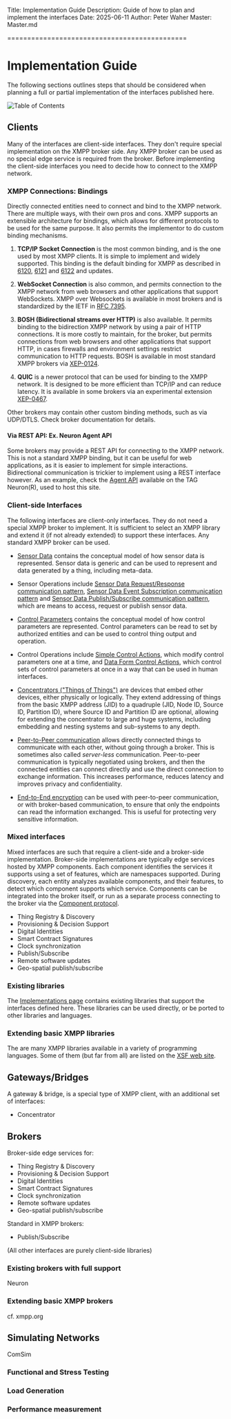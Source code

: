 ﻿Title: Implementation Guide
Description: Guide of how to plan and implement the interfaces
Date: 2025-06-11
Author: Peter Waher
Master: Master.md

=============================================

Implementation Guide
===========================

The following sections outlines steps that should be considered when planning a full or partial implementation of the interfaces published here.

![Table of Contents](toc)

Clients
----------

Many of the interfaces are client-side interfaces. They don't require special implementation on the XMPP broker side. Any XMPP broker can be
used as no special edge service is required from the broker. Before implementing the client-side interfaces you need to decide how to connect
to the XMPP network.

### XMPP Connections: Bindings

Directly connected entities need to connect and bind to the XMPP network. There are multiple ways, with their own pros and cons. XMPP supports
an extensible architecture for bindings, which allows for different protocols to be used for the same purpose. It also permits the implementor to
do custom binding mechanisms. 

1. **TCP/IP Socket Connection** is the most common binding, and is the one used by most XMPP clients. It is simple to implement and widely 
supported. This binding is the default binding for XMPP as described in [6120](https://datatracker.ietf.org/doc/html/rfc6120),
[6121](https://datatracker.ietf.org/doc/html/rfc6121) and [6122](https://datatracker.ietf.org/doc/html/rfc6122) and updates.

2. **WebSocket Connection** is also common, and permits connection to the XMPP network from web browsers and other applications that support 
WebSockets. XMPP over Websockets is available in most brokers and is standardized by the IETF in [RFC 7395](https://datatracker.ietf.org/doc/rfc7395/).

3. **BOSH (Bidirectional streams over HTTP)** is also available. It permits binding to the bidirection XMPP network by using a pair of HTTP
connections. It is more costly to maintain, for the broker, but permits connections from web browsers and other applications that support HTTP,
in cases firewalls and environment settings restrict communication to HTTP requests. BOSH is available in most standard XMPP brokers via
[XEP-0124](https://xmpp.org/extensions/xep-0124.html).

4. **QUIC** is a newer protocol that can be used for binding to the XMPP network. It is designed to be more efficient than TCP/IP and can reduce 
latency. It is available in some brokers via an experimental extension [XEP-0467](https://xmpp.org/extensions/xep-0467.html).

Other brokers may contain other custom binding methods, such as via UDP/DTLS. Check broker documentation for details.

#### Via REST API: Ex. Neuron Agent API

Some brokers may provide a REST API for connecting to the XMPP network. This is not a standard XMPP binding, but it can be useful for web
applications, as it is easier to implement for simple interactions. Bidirectional communication is trickier to implement using a REST interface
however. As an example, check the [Agent API](/Documentation/Neuron/Agent.md) available on the TAG Neuron(R), used to host this site.

### Client-side Interfaces

The following interfaces are client-only interfaces. They do not need a special XMPP broker to implement. It is sufficient to select an XMPP
library and extend it (if not already extended) to support these interfaces. Any standard XMPP broker can be used.

* [Sensor Data](SensorData.md) contains the conceptual model of how sensor data is represented. Sensor data is generic and can be used to
represent and data generated by a thing, including meta-data.
 
* Sensor Operations include [Sensor Data Request/Response communication pattern](SensorDataRequestResponse.md),
[Sensor Data Event Subscription communication pattern](SensorDataEventSubscription.md) and
[Sensor Data Publish/Subscribe communication pattern](SensorDataPublishSubscribe.md), which are means to access, request or publish sensor
data.

* [Control Parameters](ControlParameters.md) contains the conceptual model of how control parameters are represented. Control parameters can be
read to set by authorized entities and can be used to control thing output and operation.

* Control Operations include [Simple Control Actions](ControlSimpleActions.md), which modify control parameters one at a time, and 
[Data Form Control Actions](ControlDataForm.md), which control sets of control parameters at once in a way that can be used in human interfaces.

* [Concentrators ("Things of Things")](Concentrator.md) are devices that embed other devices, either physically or logically. They extend
addressing of things from the basic XMPP address (JID) to a quadruple (JID, Node ID, Source ID, Partition ID), where Source ID and Partition ID
are optional, allowing for extending the concentrator to large and huge systems, including embedding and nesting systems and sub-systems to any
depth.

* [Peer-to-Peer communication](P2P.md) allows directly connected things to communicate with each other, without going through a broker. This
is sometimes also called *server-less* communication. Peer-to-peer communication is typically negotiated using brokers, and then the connected
entities can connect directly and use the direct connection to exchange information. This increases performance, reduces latency and improves
privacy and confidentiality.

* [End-to-End encryption](E2E.md) can be used with peer-to-peer communication, or with broker-based communication, to ensure that only the
endpoints can read the information exchanged. This is useful for protecting very sensitive information.

### Mixed interfaces

Mixed interfaces are such that require a client-side and a broker-side implementation. Broker-side implementations are typically edge services
hosted by XMPP components. Each component identifies the services it supports using a set of features, which are namespaces supported. During
discovery, each entity analyzes available components, and their features, to detect which component supports which service. Components can be
integrated into the broker itself, or run as a separate process connecting to the broker via the [Component protocol](https://xmpp.org/extensions/xep-0114.html).

* Thing Registry & Discovery
* Provisioning & Decision Support
* Digital Identities
* Smart Contract Signatures
* Clock synchronization
* Publish/Subscribe
* Remote software updates
* Geo-spatial publish/subscribe

### Existing libraries

The [Implementations page](Implementations.md) contains existing libraries that support the interfaces defined here. These libraries can be used 
directly, or be ported to other libraries and languages.

### Extending basic XMPP libraries

The are many XMPP libraries available in a variety of programming languages. Some of them (but far from all) are listed on the 
[XSF web site](https://xmpp.org/).


Gateways/Bridges
--------------------

A gateway & bridge, is a special type of XMPP client, with an additional set of interfaces:

* Concentrator


Brokers
------------

Broker-side edge services for:

* Thing Registry & Discovery
* Provisioning & Decision Support
* Digital Identities
* Smart Contract Signatures
* Clock synchronization
* Remote software updates
* Geo-spatial publish/subscribe

Standard in XMPP brokers:

* Publish/Subscribe

(All other interfaces are purely client-side libraries)

### Existing brokers with full support

Neuron

### Extending basic XMPP brokers

cf. xmpp.org


Simulating Networks
----------------------

ComSim

### Functional and Stress Testing

### Load Generation

### Performance measurement